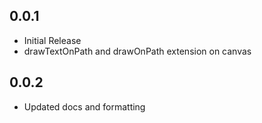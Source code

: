 ## 0.0.1

- Initial Release
- drawTextOnPath and drawOnPath extension on canvas

## 0.0.2

- Updated docs and formatting